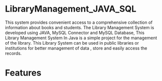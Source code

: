 # LibraryManagement_JAVA_SQL
This system provides convenient access to a comprehensive collection of information about books and students.
The Library Management System is developed using JAVA, MySQL Connector and MySQL Database, This Library Management System In Java is a simple project for the management of the library.
This Library System can be used in public libraries or institutions for better management of data , store and easily access the records.
# Features
